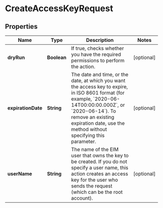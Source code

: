 

# CreateAccessKeyRequest


## Properties

| Name | Type | Description | Notes |
|------------ | ------------- | ------------- | -------------|
|**dryRun** | **Boolean** | If true, checks whether you have the required permissions to perform the action. |  [optional] |
|**expirationDate** | **String** | The date and time, or the date, at which you want the access key to expire, in ISO 8601 format (for example, &#x60;2020-06-14T00:00:00.000Z&#x60;, or &#x60;2020-06-14&#x60;). To remove an existing expiration date, use the method without specifying this parameter. |  [optional] |
|**userName** | **String** | The name of the EIM user that owns the key to be created. If you do not specify a user name, this action creates an access key for the user who sends the request (which can be the root account). |  [optional] |



